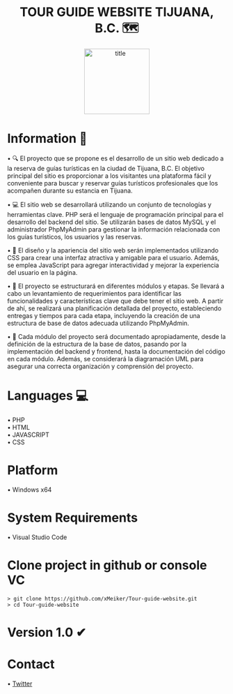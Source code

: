 <h1 align="center">  TOUR GUIDE WEBSITE TIJUANA, B.C. 🗺️ </h1>
<p align="center"><img src=".images/home-slide-1.jpg" width="150px" height="150px" alt="title"></p>

# Information 📄
  • 🔍 El proyecto que se propone es el desarrollo de un sitio web dedicado a la reserva de guías turísticas en la ciudad de Tijuana, B.C. El objetivo principal del sitio es proporcionar a los visitantes una plataforma fácil y conveniente para buscar y reservar guías turísticos profesionales que los acompañen durante su estancia en Tijuana.

  • 💻 El sitio web se desarrollará utilizando un conjunto de tecnologías y herramientas clave. PHP será el lenguaje de programación principal para el desarrollo del backend del sitio. Se utilizarán bases de datos MySQL y el administrador PhpMyAdmin para gestionar la información relacionada con los guías turísticos, los usuarios y las reservas.

  • 🧍 El diseño y la apariencia del sitio web serán implementados utilizando CSS para crear una interfaz atractiva y amigable para el usuario. Además, se emplea JavaScript para agregar interactividad y mejorar la experiencia del usuario en la página.

  • 📃 El proyecto se estructurará en diferentes módulos y etapas. Se llevará a cabo un levantamiento de requerimientos para identificar las funcionalidades y características clave que debe tener el sitio web. A partir de ahí, se realizará una planificación detallada del proyecto, estableciendo entregas y tiempos para cada etapa, incluyendo la creación de una estructura de base de datos adecuada utilizando PhpMyAdmin.

 •  📁 Cada módulo del proyecto será documentado apropiadamente, desde la definición de la estructura de la base de datos, pasando por la implementación del backend y frontend, hasta la documentación del código en cada módulo. Además, se considerará la diagramación UML para asegurar una correcta organización y comprensión del proyecto.

# Languages 💻
  • PHP<br>
  • HTML<br>
  • JAVASCRIPT<br>
  • CSS

# Platform
  • Windows x64

# System Requirements
  • Visual Studio Code

# Clone project in github or console VC
 ```console
> git clone https://github.com/xMeiker/Tour-guide-website.git
> cd Tour-guide-website
```  

# Version 1.0 ✔

# Contact
  • [Twitter][Twitter]

[Twitter]: https://twitter.com/iammeiker 'Twitter'
